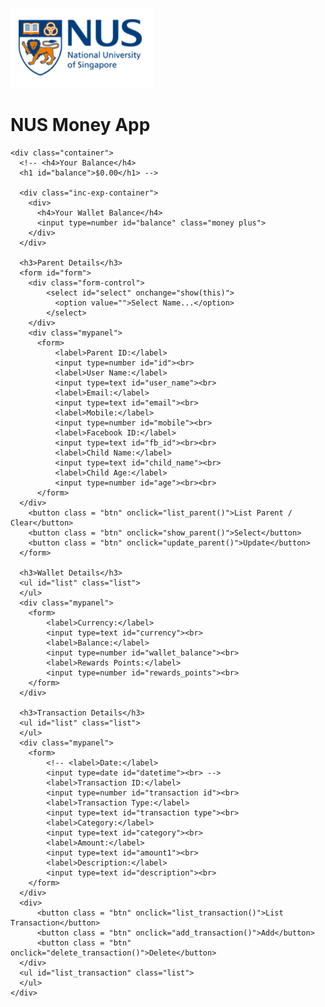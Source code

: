![](./logo.PNG)
<html lang="en">
  <head>
    <meta charset="UTF-8" />
    <meta name="viewport" content="width=device-width, initial-scale=1.0" />
    <meta http-equiv="X-UA-Compatible" content="ie=edge" />
    <script src="./UpdateParent.js"></script>
    <script src="./UpdateTransaction.js"></script>
    <link rel="stylesheet" href="./style.css" />
    <title></title>
  </head>
  <body>
    <H1>NUS Money App</H1>
    

    <div class="container">
      <!-- <h4>Your Balance</h4>
      <h1 id="balance">$0.00</h1> -->

      <div class="inc-exp-container">
        <div>
          <h4>Your Wallet Balance</h4>
          <input type=number id="balance" class="money plus">
        </div>
      </div>
 
      <h3>Parent Details</h3>
      <form id="form">
        <div class="form-control">
            <select id="select" onchange="show(this)">
              <option value="">Select Name...</option>
            </select>
        </div>
        <div class="mypanel">
          <form>
              <label>Parent ID:</label>
              <input type=number id="id"><br>
              <label>User Name:</label>
              <input type=text id="user_name"><br>
              <label>Email:</label>
              <input type=text id="email"><br>
              <label>Mobile:</label>
              <input type=number id="mobile"><br>
              <label>Facebook ID:</label>
              <input type=text id="fb_id"><br><br>
              <label>Child Name:</label>
              <input type=text id="child_name"><br>
              <label>Child Age:</label>
              <input type=number id="age"><br><br>
          </form>
      </div>
        <button class = "btn" onclick="list_parent()">List Parent / Clear</button>
        <button class = "btn" onclick="show_parent()">Select</button>
        <button class = "btn" onclick="update_parent()">Update</button>
      </form>

      <h3>Wallet Details</h3>
      <ul id="list" class="list">
      </ul>
      <div class="mypanel">
        <form> 
            <label>Currency:</label>
            <input type=text id="currency"><br>
            <label>Balance:</label>
            <input type=number id="wallet_balance"><br>
            <label>Rewards Points:</label>
            <input type=number id="rewards_points"><br>
        </form>
      </div>

      <h3>Transaction Details</h3>
      <ul id="list" class="list">
      </ul>
      <div class="mypanel">
        <form>
            <!-- <label>Date:</label>
            <input type=date id="datetime"><br> -->
            <label>Transaction ID:</label>
            <input type=number id="transaction id"><br>
            <label>Transaction Type:</label>
            <input type=text id="transaction type"><br>
            <label>Category:</label>
            <input type=text id="category"><br>
            <label>Amount:</label>
            <input type=text id="amount1"><br>
            <label>Description:</label>
            <input type=text id="description"><br>
        </form>
      </div>
      <div>
          <button class = "btn" onclick="list_transaction()">List Transaction</button>
          <button class = "btn" onclick="add_transaction()">Add</button>
          <button class = "btn" onclick="delete_transaction()">Delete</button>
      </div> 
      <ul id="list_transaction" class="list">
      </ul>
    </div>
  </body>
</html>
